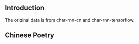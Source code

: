 ## Introduction

The original data is from [char-rnn-cn](https://github.com/leido/char-rnn-cn) and [char-rnn-tensorflow](https://github.com/sherjilozair/char-rnn-tensorflow).

## Chinese Poetry

[](http://blog.topspeedsnail.com/archives/10542)
